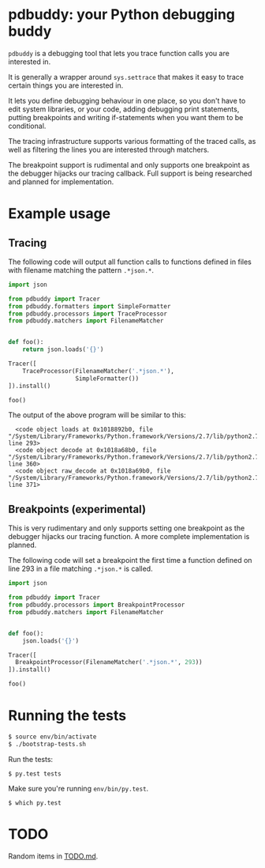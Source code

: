 # pdbuddy: your Python debugging buddy

`pdbuddy` is a debugging tool that lets you trace function calls you are interested in.

It is generally a wrapper around `sys.settrace` that makes it easy to trace certain things you are
interested in.

It lets you define debugging behaviour in one place, so you don't have to edit system libraries, or
your code, adding debugging print statements, putting breakpoints and writing if-statements when
you want them to be conditional.

The tracing infrastructure supports various formatting of the traced calls, as well as filtering
the lines you are interested through matchers.

The breakpoint support is rudimental and only supports one breakpoint as the debugger hijacks our
tracing callback. Full support is being researched and planned for implementation.

# Example usage

## Tracing

The following code will output all function calls to functions defined in files with filename
matching the pattern `.*json.*`.

```python
import json

from pdbuddy import Tracer
from pdbuddy.formatters import SimpleFormatter
from pdbuddy.processors import TraceProcessor
from pdbuddy.matchers import FilenameMatcher


def foo():
    return json.loads('{}')

Tracer([
    TraceProcessor(FilenameMatcher('.*json.*'),
                   SimpleFormatter())
]).install()

foo()
```

The output of the above program will be similar to this:

```
  <code object loads at 0x1018892b0, file "/System/Library/Frameworks/Python.framework/Versions/2.7/lib/python2.7/json/__init__.py", line 293>
  <code object decode at 0x1018a68b0, file "/System/Library/Frameworks/Python.framework/Versions/2.7/lib/python2.7/json/decoder.py", line 360>
  <code object raw_decode at 0x1018a69b0, file "/System/Library/Frameworks/Python.framework/Versions/2.7/lib/python2.7/json/decoder.py", line 371>
```

## Breakpoints (experimental)

This is very rudimentary and only supports setting one breakpoint as the debugger hijacks our
tracing function. A more complete implementation is planned.

The following code will set a breakpoint the first time a function defined on line 293 in a file
matching `.*json.*` is called.

```python
import json

from pdbuddy import Tracer
from pdbuddy.processors import BreakpointProcessor
from pdbuddy.matchers import FilenameMatcher


def foo():
    json.loads('{}')

Tracer([
  BreakpointProcessor(FilenameMatcher('.*json.*', 293))
]).install()

foo()
```

# Running the tests

```bash
$ source env/bin/activate
$ ./bootstrap-tests.sh
```

Run the tests:

```
$ py.test tests
```

Make sure you're running `env/bin/py.test`.

```
$ which py.test
```

# TODO

Random items in [TODO.md](TODO.md).
